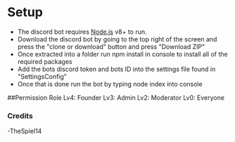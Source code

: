 # Setup
- The discord bot requires [Node.js](https://nodejs.org/) v8+ to run.
- Download the discord bot by going to the top right of the screen and press the "clone or download" button and press "Download ZIP"
- Once extracted into a folder run npm install in console to install all of the required packages
- Add the bots discord token and bots ID into the settings file found in "SettingsConfig"
- Once that is done run the bot by typing node index into console

##Permission Role
Lv4: Founder
Lv3: Admin
Lv2: Moderator
Lv0: Everyone

### Credits

-TheSpiel14


